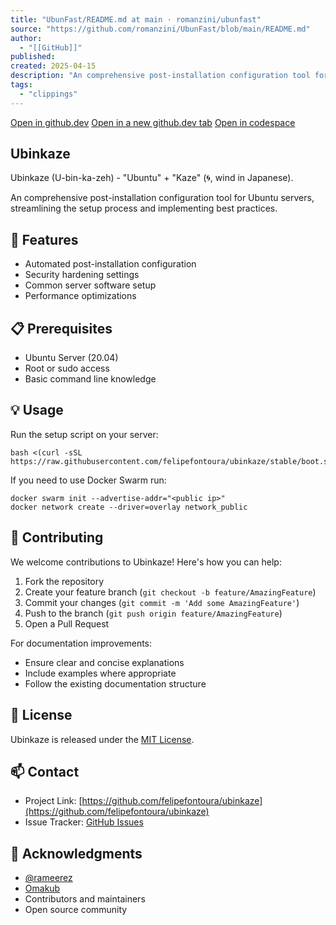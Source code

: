 ```yaml
---
title: "UbunFast/README.md at main · romanzini/ubunfast"
source: "https://github.com/romanzini/UbunFast/blob/main/README.md"
author:
  - "[[GitHub]]"
published:
created: 2025-04-15
description: "An comprehensive post-installation configuration tool for Ubuntu servers. - ubinkaze/README.md at main · felipefontoura/ubinkaze"
tags:
  - "clippings"
---
```

[Open in github.dev](https://github.dev/) [Open in a new github.dev tab](https://github.dev/) [Open in codespace](https://github.com/codespaces/new/felipefontoura/ubinkaze/tree/main?resume=1)

## Ubinkaze

Ubinkaze (U-bin-ka-zeh) - "Ubuntu" + "Kaze" (🌀, wind in Japanese).

An comprehensive post-installation configuration tool for Ubuntu servers, streamlining the setup process and implementing best practices.

## 🚀 Features

- Automated post-installation configuration
- Security hardening settings
- Common server software setup
- Performance optimizations

## 📋 Prerequisites

- Ubuntu Server (20.04)
- Root or sudo access
- Basic command line knowledge

## 💡 Usage

Run the setup script on your server:

```
bash <(curl -sSL https://raw.githubusercontent.com/felipefontoura/ubinkaze/stable/boot.sh)
```

If you need to use Docker Swarm run:

```
docker swarm init --advertise-addr="<public ip>"
docker network create --driver=overlay network_public
```

## 🤝 Contributing

We welcome contributions to Ubinkaze! Here's how you can help:

1. Fork the repository
2. Create your feature branch (`git checkout -b feature/AmazingFeature`)
3. Commit your changes (`git commit -m 'Add some AmazingFeature'`)
4. Push to the branch (`git push origin feature/AmazingFeature`)
5. Open a Pull Request

For documentation improvements:

- Ensure clear and concise explanations
- Include examples where appropriate
- Follow the existing documentation structure

## 📝 License

Ubinkaze is released under the [MIT License](https://opensource.org/licenses/MIT).

## 📫 Contact

- Project Link: [https://github.com/felipefontoura/ubinkaze](https://github.com/felipefontoura/ubinkaze)
- Issue Tracker: [GitHub Issues](https://github.com/felipefontoura/ubinkaze/issues)

## 🙏 Acknowledgments

- [@rameerez](https://github.com/rameerez)
- [Omakub](https://omakub.org/)
- Contributors and maintainers
- Open source community
